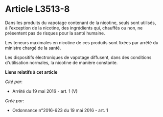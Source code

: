 # Article L3513-8

Dans les produits du vapotage contenant de la nicotine, seuls sont utilisés, à l'exception de la nicotine, des ingrédients
qui, chauffés ou non, ne présentent pas de risques pour la santé humaine. 

Les teneurs maximales en nicotine de ces produits sont fixées par arrêté du ministre chargé de la santé. 

Les dispositifs électroniques de vapotage diffusent, dans des conditions d'utilisation normales, la nicotine de manière
constante.

**Liens relatifs à cet article**

_Cité par_:

  - Arrêté du 19 mai 2016 - art. 1 (V)

_Créé par_:

  - Ordonnance n°2016-623 du 19 mai 2016 - art. 1
